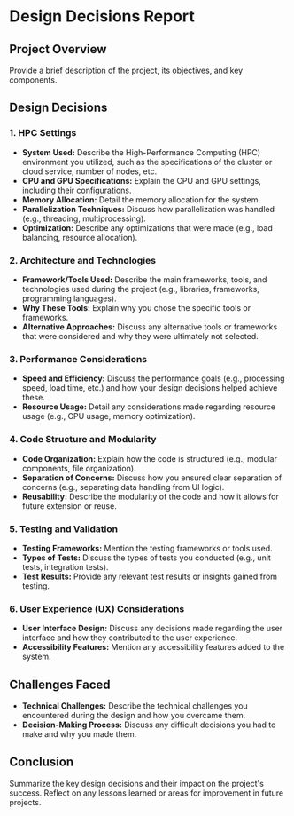 # Design Decisions Report

## Project Overview
Provide a brief description of the project, its objectives, and key components.

## Design Decisions

### 1. HPC Settings
- **System Used:** Describe the High-Performance Computing (HPC) environment you utilized, such as the specifications of the cluster or cloud service, number of nodes, etc.
- **CPU and GPU Specifications:** Explain the CPU and GPU settings, including their configurations.
- **Memory Allocation:** Detail the memory allocation for the system.
- **Parallelization Techniques:** Discuss how parallelization was handled (e.g., threading, multiprocessing).
- **Optimization:** Describe any optimizations that were made (e.g., load balancing, resource allocation).

### 2. Architecture and Technologies
- **Framework/Tools Used:** Describe the main frameworks, tools, and technologies used during the project (e.g., libraries, frameworks, programming languages).
- **Why These Tools:** Explain why you chose the specific tools or frameworks. 
- **Alternative Approaches:** Discuss any alternative tools or frameworks that were considered and why they were ultimately not selected.

### 3. Performance Considerations
- **Speed and Efficiency:** Discuss the performance goals (e.g., processing speed, load time, etc.) and how your design decisions helped achieve these.
- **Resource Usage:** Detail any considerations made regarding resource usage (e.g., CPU usage, memory optimization).

### 4. Code Structure and Modularity
- **Code Organization:** Explain how the code is structured (e.g., modular components, file organization).
- **Separation of Concerns:** Discuss how you ensured clear separation of concerns (e.g., separating data handling from UI logic).
- **Reusability:** Describe the modularity of the code and how it allows for future extension or reuse.

### 5. Testing and Validation
- **Testing Frameworks:** Mention the testing frameworks or tools used.
- **Types of Tests:** Discuss the types of tests you conducted (e.g., unit tests, integration tests).
- **Test Results:** Provide any relevant test results or insights gained from testing.

### 6. User Experience (UX) Considerations
- **User Interface Design:** Discuss any decisions made regarding the user interface and how they contributed to the user experience.
- **Accessibility Features:** Mention any accessibility features added to the system.

## Challenges Faced
- **Technical Challenges:** Describe the technical challenges you encountered during the design and how you overcame them.
- **Decision-Making Process:** Discuss any difficult decisions you had to make and why you made them.

## Conclusion
Summarize the key design decisions and their impact on the project's success. Reflect on any lessons learned or areas for improvement in future projects.

